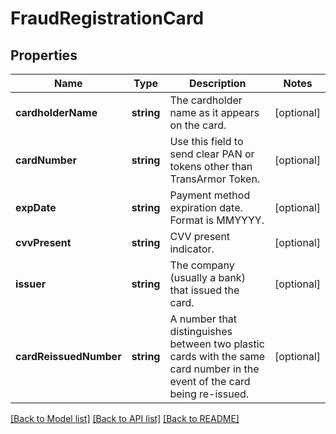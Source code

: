 # FraudRegistrationCard

## Properties
Name | Type | Description | Notes
------------ | ------------- | ------------- | -------------
**cardholderName** | **string** | The cardholder name as it appears on the card. | [optional] 
**cardNumber** | **string** | Use this field to send clear PAN or tokens other than TransArmor Token. | [optional] 
**expDate** | **string** | Payment method expiration date. Format is MMYYYY. | [optional] 
**cvvPresent** | **string** | CVV present indicator. | [optional] 
**issuer** | **string** | The company (usually a bank) that issued the card. | [optional] 
**cardReissuedNumber** | **string** | A number that distinguishes between two plastic cards with the same card number in the event of the card being re-issued. | [optional] 

[[Back to Model list]](../README.md#documentation-for-models) [[Back to API list]](../README.md#documentation-for-api-endpoints) [[Back to README]](../README.md)



